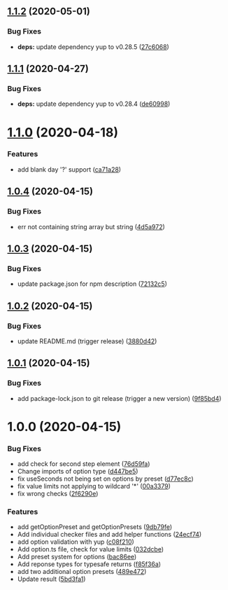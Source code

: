 ## [1.1.2](https://github.com/Airfooox/cron-validate/compare/v1.1.1...v1.1.2) (2020-05-01)


### Bug Fixes

* **deps:** update dependency yup to v0.28.5 ([27c6068](https://github.com/Airfooox/cron-validate/commit/27c60680cebe7b75d3bfb0c238dc59083f9d198b))

## [1.1.1](https://github.com/Airfooox/cron-validate/compare/v1.1.0...v1.1.1) (2020-04-27)


### Bug Fixes

* **deps:** update dependency yup to v0.28.4 ([de60998](https://github.com/Airfooox/cron-validate/commit/de60998ed1577b70c1e42621546a500df1ebd61e))

# [1.1.0](https://github.com/Airfooox/cron-validate/compare/v1.0.4...v1.1.0) (2020-04-18)


### Features

* add blank day '?' support ([ca71a28](https://github.com/Airfooox/cron-validate/commit/ca71a289307d2e171f32f2298b793b60fbf33be7))

## [1.0.4](https://github.com/Airfooox/cron-validate/compare/v1.0.3...v1.0.4) (2020-04-15)


### Bug Fixes

* err not containing string array but string ([4d5a972](https://github.com/Airfooox/cron-validate/commit/4d5a9725ef0d2c2222f75d2c6b6412c16ef17037))

## [1.0.3](https://github.com/Airfooox/cron-validate/compare/v1.0.2...v1.0.3) (2020-04-15)


### Bug Fixes

* update package.json for npm description ([72132c5](https://github.com/Airfooox/cron-validate/commit/72132c54b712dee1abd1fb0d42d9bd5d3395658d))

## [1.0.2](https://github.com/Airfooox/cron-validate/compare/v1.0.1...v1.0.2) (2020-04-15)


### Bug Fixes

* update README.md (trigger release) ([3880d42](https://github.com/Airfooox/cron-validate/commit/3880d4260520da41317d9de64763b4c98f71e4e7))

## [1.0.1](https://github.com/Airfooox/cron-validate/compare/v1.0.0...v1.0.1) (2020-04-15)


### Bug Fixes

* add package-lock.json to git release (trigger a new version) ([9f85bd4](https://github.com/Airfooox/cron-validate/commit/9f85bd488a0cefc8347d52a17c4e3b4e448fb4b4))

# 1.0.0 (2020-04-15)


### Bug Fixes

* add check for second step element ([76d59fa](https://github.com/Airfooox/cron-validate/commit/76d59fa73bb99c370c758a18aa45c59bb6e52988))
* Change imports of option type ([d447be5](https://github.com/Airfooox/cron-validate/commit/d447be55e99e57c7f93767be4a267453894c370d))
* fix useSeconds not being set on options by preset ([d77ec8c](https://github.com/Airfooox/cron-validate/commit/d77ec8c9cd7a670c21bc80e3ccd546cefc8289fc))
* fix value limits not applying to wildcard '*' ([00a3379](https://github.com/Airfooox/cron-validate/commit/00a3379414e1a0884a04c3167665eaea4935109e))
* fix wrong checks ([2f6290e](https://github.com/Airfooox/cron-validate/commit/2f6290ec277752b706bf1352a4d77cb64aa31112))


### Features

* add getOptionPreset and getOptionPresets ([9db79fe](https://github.com/Airfooox/cron-validate/commit/9db79fe012a419212d43aaa986c51830cd2de00a))
* Add individual checker files and add helper functions ([24ecf74](https://github.com/Airfooox/cron-validate/commit/24ecf747729124bb1fbb38e6eb9c7e34d3741540))
* add option validation with yup ([c08f210](https://github.com/Airfooox/cron-validate/commit/c08f2109ac3538aedf0a2d0a3353f2bbea457914))
* Add option.ts file, check for value limits ([032dcbe](https://github.com/Airfooox/cron-validate/commit/032dcbe9eaf9fdf875a9cbd39fe74727e8634bee))
* Add preset system for options ([bac86ee](https://github.com/Airfooox/cron-validate/commit/bac86ee44ad814f7ea9f430cd9fd27e33dc93066))
* Add reponse types for typesafe returns ([f85f36a](https://github.com/Airfooox/cron-validate/commit/f85f36a60f387aecba448355a0d4ec8c24bfdb92))
* add two additional option presets ([489e472](https://github.com/Airfooox/cron-validate/commit/489e4725978c1e22c71dea22edc624894cd383dd))
* Update result ([5bd3fa1](https://github.com/Airfooox/cron-validate/commit/5bd3fa18dc9c6e33a3ad83c66860c8451033f6b8))
